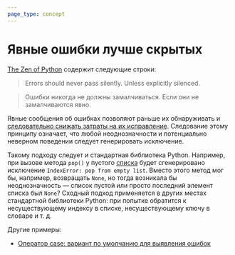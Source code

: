 ```yaml
---
page_type: concept
---
```


# Явные ошибки лучше скрытых

[The Zen of Python]([[20221023134241]]) содержит следующие строки:

> Errors should never pass silently.
> Unless explicitly silenced.

> Ошибки никогда не должны замалчиваться.
> Если они не замалчиваются явно.

Явные сообщения об ошибках позволяют раньше их обнаруживать и [следовательно снижать затраты на их исправление]([[20221023132121]]). Следование этому принципу означает, что любой неоднозначности и потенциально неверном поведении следует генерировать исключение.

Такому подходу следует и стандартная библиотека Python. Например, при вызове метода `pop()` у пустого [списка](https://docs.python.org/3/library/stdtypes.html#lists) будет сгенерировано исключение `IndexError: pop from empty list`. Вместо этого метод мог бы, например, возвращать `None`, но тогда возникала бы неоднозначность — список пустой или просто последний элемент списка был `None`? Сходный подход применяется в других местах стандартной библиотеки Python: при попытке обратится к несуществующему индексу в списке, несуществующему ключу в словаре и т. д.

Другие примеры:

- [Оператор case: вариант по умолчанию для выявления ошибок]([[20221023132701]])
